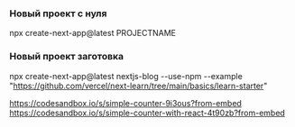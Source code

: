 ### Новый проект с нуля
npx create-next-app@latest PROJECTNAME

### Новый проект заготовка
npx create-next-app@latest nextjs-blog --use-npm --example "https://github.com/vercel/next-learn/tree/main/basics/learn-starter"


https://codesandbox.io/s/simple-counter-9i3ous?from-embed
https://codesandbox.io/s/simple-counter-with-react-4t90zb?from-embed